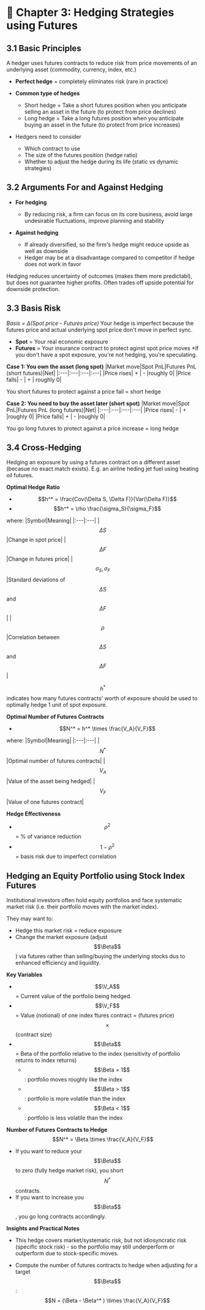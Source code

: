 # 📖 Chapter 3: Hedging Strategies using Futures

## 3.1 Basic Principles
A hedger uses futures contracts to reduce risk from price movements of an underlying asset (commodity, currency, index, etc.)

- **Perfect hedge** = completely eliminates risk (rare in practice)

- **Common type of hedges**
  - Short hedge = Take a short futures position when you anticipate selling an asset in the future (to protect from price declines)
  - Long hedge = Take a long futures position when you anticipate buying an asset in the future (to protect from price increases)

- Hedgers need to consider
  - Which contract to use
  - The size of the futures position (hedge ratio)
  - Whether to adjust the hedge during its life (static vs dynamic strategies)

## 3.2 Arguments For and Against Hedging
- **For hedging**
  - By reducing risk, a firm can focus on its core business, avoid large undesirable fluctuations, improve planning and stability

- **Against hedging**
  - If already diversified, so the firm's hedge might reduce upside as well as downside
  - Hedger may be at a disadvantage compared to competitor if hedge does not work in favor

Hedging reduces uncertainty of outcomes (makes them more predictabl), but does not guarantee higher profits. Often trades off upside potential for downside protection.

## 3.3 Basis Risk
*Basis = Δ(Spot price - Futures price)*
Your hedge is imperfect because the futures price and actual underlying spot price don't move in perfect sync.

- **Spot** = Your real economic exposure 
- **Futures** = Your insurance contract to protect aginst spot price moves
*If you don't have a spot exposure, you're not hedging, you're speculating.

**Case 1: You own the asset (long spot)**
|Market move|Spot PnL|Futures PnL (short futures)|Net|
|:---|:---|:---|:---|
|Price rises| + | - |roughly 0|
|Price falls| - | + | roughly 0|

You short futures to protect against a price fall = short hedge

**Case 2: You need to buy the asset later (short spot)**
|Market move|Spot PnL|Futures PnL (long futures)|Net|
|:---|:---|:---|:---|
|Price rises| - | + |roughly 0|
|Price falls| + | - |roughly 0|

You go long futures to protect against a price increase = long hedge

## 3.4 Cross-Hedging
Hedging an exposure by using a futures contract on a different asset (becasue no exact match exists).
E.g. an airline heding jet fuel using heating oil futures.

**Optimal Hedge Ratio**  
- $$h^* = \frac{Cov(\Delta S, \Delta F)}{Var(\Delta F)}$$  
- $$h^* = \rho \frac{\sigma_S}{\sigma_F}$$

where:
|Symbol|Meaning|
|:---|:---|
|$$\Delta S$$|Change in spot price|
|$$\Delta F$$|Change in futures price|
|$$\sigma_S, \sigma_F$$|Standard deviations of $$\Delta S$$ and $$\Delta F$$|
|$$\rho$$|Correlation between $$\Delta S$$ and $$\Delta F$$|

$$h^*$$ indicates how many futures contracts' worth of exposure should be used to optimally hedge 1 unit of spot exposure.

**Optimal Number of Futures Contracts**  
- $$N^* = h^* \times \frac{V_A}{V_F}$$

where:
|Symbol|Meaning|
|:---|:---|
|$$N^*$$|Optimal number of futures contracts|
|$$V_A$$|Value of the asset being hedged|
|$$V_F$$|Value of one futures contract|

**Hedge Effectiveness**  
- $$\rho^2$$ = % of variance reduction  
- $$1 - \rho^2$$ = basis risk due to imperfect correlation 

## Hedging an Equity Portfolio using Stock Index Futures
Institutional investors often hold equity portfolios and face systematic market risk (i.e. their portfolio moves with the market index).

They may want to:
- Hedge this market risk = reduce exposure
- Change the market exposure (adjust $$\Beta$$)
via futures rather than selling/buying the underlying stocks dus to enhanced efficiency and liquidity.

**Key Variables**
- $$\V_A$$ = Current value of the portfolio being hedged.
- $$\V_F$$ = Value (notional) of one index ftures contract = (futures price) $$\times$$ (contract size)
- $$\Beta$$ = Beta of the portfolio relative to the index (sensitivity of portfolio returns to index returns)
  - $$\Beta = 1$$: portfolio moves roughly like the index
  - $$\Beta > 1$$: portfolio is more volatile than the index
  - $$\Beta < 1$$: portfolio is less volatile than the index

**Number of Futures Contracts to Hedge**
$$N^* = \Beta \times \frac{V_A}{V_F}$$  
- If you want to reduce your $$\Beta$$ to zero (fully hedge market risk), you short $$N^* $$ contracts.
- If you want to increase you $$\Beta$$, you go long contracts accordingly.

**Insights and Practical Notes**
- This hedge covers market/systematic risk, but not idiosyncratic risk (specific stock risk) - so the portfolio may still underperform or outperform due to stock-specific moves.

- Compute the number of futures contracts to hedge when adjusting for a target $$\Beta$$:
$$N = (\Beta - \Beta^* ) \times \frac{V_A}{V_F}$$

